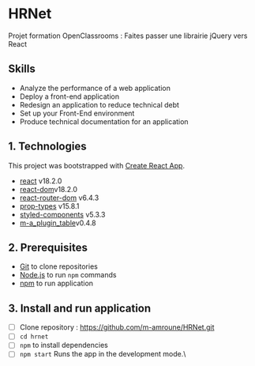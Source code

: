 # HRNet

Projet formation OpenClassrooms : Faites passer une librairie jQuery vers React

## Skills

- Analyze the performance of a web application
- Deploy a front-end application
- Redesign an application to reduce technical debt
- Set up your Front-End environment
- Produce technical documentation for an application

## 1. Technologies

This project was bootstrapped with [Create React App](https://github.com/facebook/create-react-app).

- [react](https://reactjs.org/) v18.2.0
- [react-dom](https://fr.reactjs.org/docs/react-dom.html)v18.2.0
- [react-router-dom](https://reactrouter.com/web/guides/quick-start) v6.4.3
- [prop-types](https://www.npmjs.com/package/prop-types) v15.8.1
- [styled-components](https://styled-components.com/) v5.3.3
- [m-a_plugin_table](https://www.npmjs.com/package/simple-react-modal-ui)v0.4.8

## 2. Prerequisites

- [Git](https://git-scm.com/) to clone repositories
- [Node.js](https://nodejs.org/en/) to run `npm` commands
- [npm](https://npmjs.com/) to run application

## 3. Install and run application

- [ ] Clone repository : https://github.com/m-amroune/HRNet.git
- [ ] `cd hrnet`
- [ ] `npm` to install dependencies
- [ ] `npm start` Runs the app in the development mode.\
